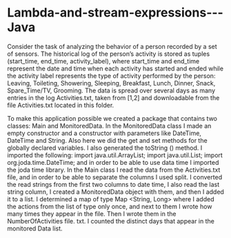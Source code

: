 # Lambda-and-stream-expressions---Java

Consider the task of analyzing the behavior of a person recorded by a set of sensors. The historical log of the person’s activity is stored as tuples (start_time, end_time, activity_label), where start_time and end_time represent the date and time when each activity has started and ended while the activity label represents the type of activity performed by the person: Leaving, Toileting, Showering, Sleeping, Breakfast, Lunch, Dinner, Snack, Spare_Time/TV, Grooming. The data is spread over several days as many entries in the log Activities.txt, taken from [1,2] and downloadable from the file Activities.txt located in this folder.

To make this application possible we created a package that contains two classes: Main and MonitoredData.
In the MonitoredData class I made an empty constructor and a constructor with parameters like DateTime, DateTime and String. Also here we did the get and set methods for the globally declared variables. I also generated the toString () method. I imported the following: import java.util.ArrayList; import java.util.List; import org.joda.time.DateTime; and in order to be able to use data time I imported the joda time library.
In the Main class I read the data from the Activities.txt file, and in order to be able to separate the columns I used split. I converted the read strings from the first two columns to date time, I also read the last string column, I created a MonitoredData object with them, and then I added it to a <MonitoredData> list.
I determined a map of type Map <String, Long> where I added the actions from the list of type <MonitoredData> only once, and next to them I wrote how many times they appear in the file. Then I wrote them in the NumberOfActivities file. txt.
I counted the distinct days that appear in the monitored Data list.
